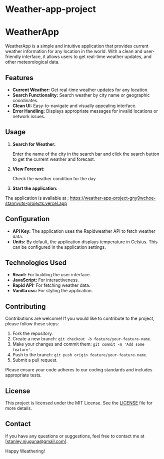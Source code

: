 # Weather-app-project

# WeatherApp

WeatherApp is a simple and intuitive application that provides current weather information for any location in the world. With a clean and user-friendly interface, it allows users to get real-time weather updates, and other meteorological data.

## Features

- **Current Weather:** Get real-time weather updates for any location.
- **Search Functionality:** Search weather by city name or geographic coordinates.
- **Clean UI:** Easy-to-navigate and visually appealing interface.
- **Error Handling:** Displays appropriate messages for invalid locations or network issues.


## Usage

1. **Search for Weather:**

    Enter the name of the city in the search bar and click the search button to get the current weather and forecast.


2. **View Forecast:**

    Check the weather condition for the day

3. **Start the application:**

The application is available at ; https://weather-app-project-gny9wchoe-stannyuts-projects.vercel.app

## Configuration

- **API Key:** The application uses the Rapidweather API to fetch weather data. 
- **Units:** By default, the application displays temperature in Celsius. This can be configured in the application settings.

## Technologies Used

- **React:** For building the user interface.
- **JavaScript:** For interactiveness.
- **Rapid API:** For fetching weather data.
- **Vanilla css:** For styling the application.

## Contributing

Contributions are welcome! If you would like to contribute to the project, please follow these steps:

1. Fork the repository.
2. Create a new branch: `git checkout -b feature/your-feature-name`.
3. Make your changes and commit them: `git commit -m 'Add some feature'`.
4. Push to the branch: `git push origin feature/your-feature-name`.
5. Submit a pull request.

Please ensure your code adheres to our coding standards and includes appropriate tests.

## License

This project is licensed under the MIT License. See the [LICENSE](LICENSE) file for more details.

## Contact

If you have any questions or suggestions, feel free to contact me at [stanley.njuguna@gmail.com].

Happy Weathering!
